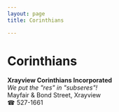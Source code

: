 ```yaml
---
layout: page 
title: Corinthians

---
```



# Corinthians


 **Xrayview Corinthians Incorporated**  
_We put the "res" in "subseres"!_  
Mayfair & Bond Street, Xrayview  
☎ 527-1661

